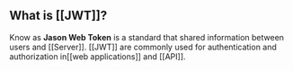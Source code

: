 
## What is [[JWT]]?

Know as **Jason Web Token** is a standard that shared information between users and [[Server]]. [[JWT]] are commonly used for authentication and authorization in[[web applications]]  and [[API]].
